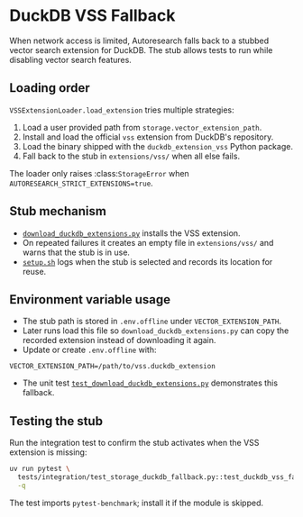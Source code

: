 # DuckDB VSS Fallback

When network access is limited, Autoresearch falls back to a stubbed vector
search extension for DuckDB. The stub allows tests to run while
disabling vector search features.

## Loading order

`VSSExtensionLoader.load_extension` tries multiple strategies:

1. Load a user provided path from `storage.vector_extension_path`.
2. Install and load the official `vss` extension from DuckDB's repository.
3. Load the binary shipped with the `duckdb_extension_vss` Python package.
4. Fall back to the stub in `extensions/vss/` when all else fails.

The loader only raises :class:`StorageError` when
`AUTORESEARCH_STRICT_EXTENSIONS=true`.

## Stub mechanism

- [`download_duckdb_extensions.py`][dde] installs the VSS extension.
- On repeated failures it creates an empty file in `extensions/vss/` and warns
  that the stub is in use.
- [`setup.sh`][setup] logs when the stub is selected and records its
  location for reuse.

## Environment variable usage

- The stub path is stored in `.env.offline` under `VECTOR_EXTENSION_PATH`.
- Later runs load this file so `download_duckdb_extensions.py` can copy the
  recorded extension instead of downloading it again.
- Update or create `.env.offline` with:

```
VECTOR_EXTENSION_PATH=/path/to/vss.duckdb_extension
```

- The unit test [`test_download_duckdb_extensions.py`][test] demonstrates this
  fallback.

## Testing the stub

Run the integration test to confirm the stub activates when the VSS extension
is missing:

```bash
uv run pytest \
  tests/integration/test_storage_duckdb_fallback.py::test_duckdb_vss_fallback \
  -q
```

The test imports `pytest-benchmark`; install it if the module is skipped.


[dde]: ../scripts/download_duckdb_extensions.py
[setup]: ../scripts/setup.sh
[test]: ../tests/unit/test_download_duckdb_extensions.py
